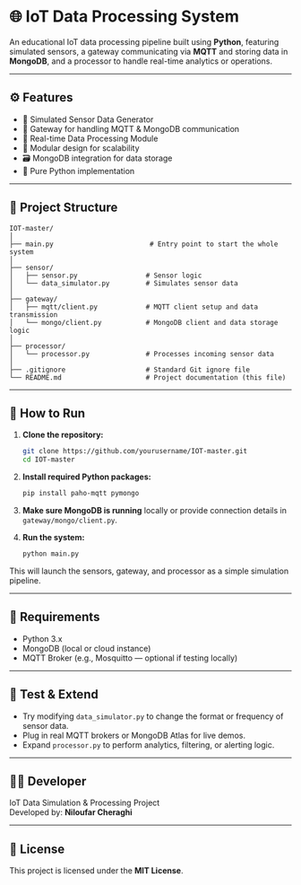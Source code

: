 # 🌐 IoT Data Processing System

An educational IoT data processing pipeline built using **Python**, featuring simulated sensors, a gateway communicating via **MQTT** and storing data in **MongoDB**, and a processor to handle real-time analytics or operations.

---

## ⚙️ Features

- 📡 Simulated Sensor Data Generator
- 🚪 Gateway for handling MQTT & MongoDB communication
- 🧠 Real-time Data Processing Module
- 🔌 Modular design for scalability
- 🗃️ MongoDB integration for data storage
- 🐍 Pure Python implementation

---

## 📁 Project Structure

```
IOT-master/
│
├── main.py                        # Entry point to start the whole system
│
├── sensor/
│   ├── sensor.py                 # Sensor logic
│   └── data_simulator.py         # Simulates sensor data
│
├── gateway/
│   ├── mqtt/client.py            # MQTT client setup and data transmission
│   └── mongo/client.py           # MongoDB client and data storage logic
│
├── processor/
│   └── processor.py              # Processes incoming sensor data
│
├── .gitignore                    # Standard Git ignore file
└── README.md                     # Project documentation (this file)
```

---

## 🚀 How to Run

1. **Clone the repository:**
   ```bash
   git clone https://github.com/yourusername/IOT-master.git
   cd IOT-master
   ```

2. **Install required Python packages:**
   ```bash
   pip install paho-mqtt pymongo
   ```

3. **Make sure MongoDB is running** locally or provide connection details in `gateway/mongo/client.py`.

4. **Run the system:**
   ```bash
   python main.py
   ```

This will launch the sensors, gateway, and processor as a simple simulation pipeline.

---

## 📌 Requirements

- Python 3.x
- MongoDB (local or cloud instance)
- MQTT Broker (e.g., Mosquitto — optional if testing locally)

---

## 🧪 Test & Extend

- Try modifying `data_simulator.py` to change the format or frequency of sensor data.
- Plug in real MQTT brokers or MongoDB Atlas for live demos.
- Expand `processor.py` to perform analytics, filtering, or alerting logic.

---

## 👨‍💻 Developer

IoT Data Simulation & Processing Project  
Developed by: **Niloufar Cheraghi**

---

## 📄 License

This project is licensed under the **MIT License**.
